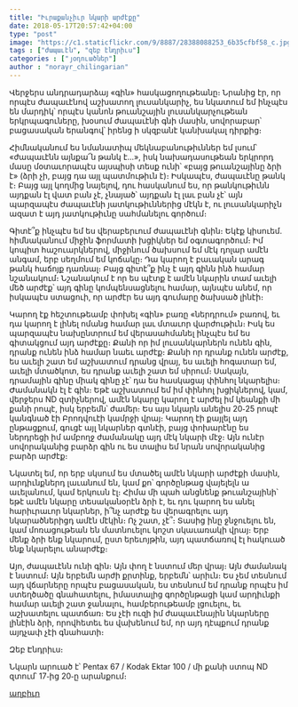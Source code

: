 ```yaml
---
title: "Իւրաքանչիւր նկարի արժէքը"
date: 2018-05-17T20:57:42+04:00
type: "post"
image: "https://c1.staticflickr.com/9/8887/28388088253_6b35cfbf58_c.jpg"
tags : ["ժապաւէն", "զեբ էնդրիւս"]
categories : ["յօդուածներ"]
author : "norayr_chilingarian"
---
```


Վերջերս անդրադարձայ «գին» հասկացողութեանը։ Նրանից էր, որ որպէս ժապաւէնով աշխատող լուսանկարիչ, ես նկատում եմ ինչպէս են մարդիկ՝ որպէս կանոն թուանշային լուսանկարչութեան երկրպագուները, խօսում ժապաւէնի գնի մասին, սովորաբար՝ բացասական երանգով՝ իրենց ի սկզբանէ կանխակալ դիրքից։

Հիմնականում ես նմանատիպ մեկնաբանութիւններ եմ լսում՝ «ժապաւէնն այնքա՜ն թանկ է…», իսկ նախադասութեան երկրորդ մասը մօտաւորապէս այսպիսի տեսք ունի՝ «բայց թուանշայինը ձրի է» (ձրի չի, բայց դա այլ պատմութիւն է)։ Իսկապէս, ժապաւէնը թանկ է։ Բայց այլ կողմից նայելով, դու հասկանում ես, որ թանկութիւնն այդքան էլ վատ բան չէ, չնայած՝ այդքան էլ լաւ բան չէ՝ այն պարզապէս ժապաւէնի յատկութիւններից մէկն է, ու լուսանկարիչն ազատ է այդ յատկութիւնը սահմանելու գործում։
 
Գիտէ՞ք ինչպէս եմ ես վերաբերւում ժապաւէնի գնին։ Եկէք կիսուեմ․ հիմնականում միջին ֆորմատի խցիկներ եմ օգտագործում։ Իմ կոպիտ հաշուարկներով, միջինում ծախսում եմ մէկ դոլար ամէն անգամ, երբ սեղմում եմ  կոճակը։ Դա կարող է բաւական արագ թանկ հաճոյք դառնալ։ Բայց գիտէ՞ք ինչ է այդ գինն ինձ համար նշանակում։ Նշանակում է որ ես պէտք է ամէն նկարին տամ աւելի մեծ արժէք՝ այդ գինը կոմպենսացնելու համար, այնպէս անեմ, որ իսկապէս ստացուի, որ արժէր ես այդ գումարը ծախսած լինէի։

Կարող էք հեշտութեամբ փոխել «գին» բառը «ներդրում» բառով, եւ դա կարող է լինել ոմանց համար լաւ մտաւոր վարժութիւն։ Իսկ ես պարզապէս նախընտրում եմ վերասահմանել ինչպէս եմ ես գիտակցում այդ արժէքը։ Քանի որ իմ լուսանկարներն ունեն գին, դրանք ունեն ինձ համար նաեւ արժէք։ Քանի որ դրանք ունեն արժէք, ես աւելի շատ եմ աշխատում դրանց վրայ, ես աւելի հոգատար եմ, աւելի մտածկոտ, ես դրանք աւելի շատ եմ սիրում։ Սակայն, դրամային գինը միակ գինը չէ՝ դա ես հասկացայ փինհոլ նկարելիս։ Ժամանակն էլ է գին։ Եթէ աշխատում եմ իմ փինհոլ խցիկներով, կամ, վերջերս ND զտիչներով, ամէն նկարը կարող է արժել իմ կեանքի մի քանի րոպէ, իսկ երբեմն՝ ժամեր։ Ես այս նկարն անելիս 20֊25 րոպէ կանգնած էի Բրոդվուէի կամրջի վրայ։ Կարող էի քայլել այդ ընթացքում, գուցէ այլ նկարներ գտնէի, բայց փոխարէնը ես ներդրեցի իմ ամբողջ ժամանակը այդ մէկ նկարի մէջ։ Այն ունէր սովորականից բարձր գին ու ես տալիս եմ նրան սովորականից բարձր արժէք։
 
Նկատել եմ, որ երբ սկսում ես մտածել ամէն նկարի արժէքի մասին, արդիւնքներդ լաւանում են, կամ քո՝ գործընթաց վայելելն ա աւելանում, կամ երկուսն էլ։ Հիմա մի պահ անցնենք թուանշայինի՝ եթէ ամէն նկարը տեսականօրէն ձրի է, եւ դու կարող ես անել հարիւրաւոր նկարներ, ի՞նչ արժէք ես վերագրելու այդ նկարածներիցդ ամէն մէկին։ Ոչ շատ, չէ՞։ Տասից ինը ջնջուելու են, կամ մոռացութեան են մատնուելու կոշտ սկաւառակի վրայ։ Երբ մենք ձրի ենք նկարում, ըստ երեւոյթին, այդ պատճառով էլ հակուած ենք նկարելու անարժէք։
 
Այո, ժապաւէնն ունի գին։ Այն փող է նստում մեր վրայ։ Այն ժամանակ է նստում։ Այն երբեմն արժի քրտինք, երբեմն՝ արիւն։ Ես չեմ տեսնում այդ վճարները որպէս բացասական, ես տեսնում եմ դրանք որպէս իմ ստեղծածը գնահատելու, իմաստալից գործընթացի կամ արդիւնքի համար աւելի շատ ջանալու, համբերութեամբ լցուելու, եւ աշխատելու պատճառ։ Ես չէի ուզի իմ ժապաւէնային նկարները լինէին ձրի, որովհետեւ ես վախենում եմ, որ այդ դէպքում դրանք այդչափ չէի գնահատի։

Զեբ Էնդրիւս։


Նկարն արուած է՝
Pentax 67 / Kodak Ektar 100 / մի քանի ստոպ ND զտում՝ 17֊ից 20֊ը արանքում։

[աղբիւր](https://www.flickr.com/photos/zebandrews/28388088253/in/dateposted/)

